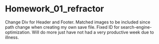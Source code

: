 # Homework_01_refractor

Change Div for Header and Footer.
Matched images to be included since path change when creating my own save file.
Fixed ID for search-engine-optimization. 
Will do more just have not had a very productive week due to illness. 
